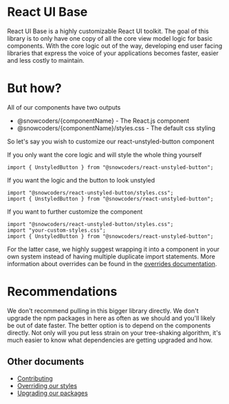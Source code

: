 # React UI Base
React UI Base is a highly customizable React UI toolkit. The goal of this library is to only have one copy of all the core view model logic for basic components. With the core logic out of the way, developing end user facing libraries that express the voice of your applications becomes faster, easier and less costly to maintain.

# But how?
All of our components have two outputs
 - @snowcoders/{componentName} - The React.js component
 - @snowcoders/{componentName}/styles.css - The default css styling

 So let's say you wish to customize our react-unstyled-button component

 If you only want the core logic and will style the whole thing yourself
 ```
 import { UnstyledButton } from "@snowcoders/react-unstyled-button";
 ```
 
 If you want the logic and the button to look unstyled
 ```
 import "@snowcoders/react-unstyled-button/styles.css";
 import { UnstyledButton } from "@snowcoders/react-unstyled-button";
 ```
 
 If you want to further customize the component
 ```
 import "@snowcoders/react-unstyled-button/styles.css";
 import "your-custom-styles.css";
 import { UnstyledButton } from "@snowcoders/react-unstyled-button";
 ```

For the latter case, we highly suggest wrapping it into a component in your own system instead of having multiple duplicate import statements. More information about overrides can be found in the [overrides documentation](./docs/overrides.md).

# Recommendations
We don't recommend pulling in this bigger library directly. We don't upgrade the npm packages in here as often as we should and you'll likely be out of date faster. The better option is to depend on the components directly. Not only will you put less strain on your tree-shaking algorithm, it's much easier to know what dependencies are getting upgraded and how.

## Other documents
 - [Contributing](./contributing.md)
 - [Overriding our styles](./overrides.md)
 - [Upgrading our packages](./upgrading.md)